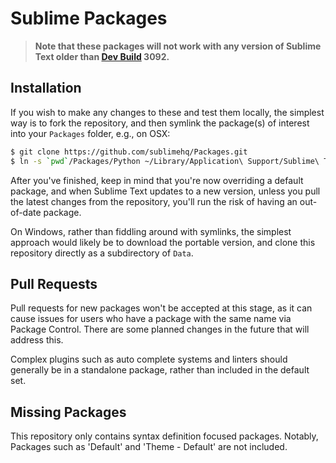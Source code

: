 # Sublime Packages

> **Note that these packages will not work with any version of Sublime Text older than [Dev Build](http://sublimetext.com/3dev) 3092.**

## Installation

If you wish to make any changes to these and test them locally, the simplest way is to fork the repository, and then symlink the package(s) of interest into your `Packages` folder, e.g., on OSX:

```bash
$ git clone https://github.com/sublimehq/Packages.git
$ ln -s `pwd`/Packages/Python ~/Library/Application\ Support/Sublime\ Text\ 3/Packages/Python
```

After you've finished, keep in mind that you're now overriding a default package, and when Sublime Text updates to a new version, unless you pull the latest changes from the repository, you'll run the risk of having an out-of-date package.

On Windows, rather than fiddling around with symlinks, the simplest approach would likely be to download the portable version, and clone this repository directly as a subdirectory of `Data`.

## Pull Requests

Pull requests for new packages won't be accepted at this stage, as it can cause issues for users who have a package with the same name via Package Control. There are some planned changes in the future that will address this.

Complex plugins such as auto complete systems and linters should generally be in a standalone package, rather than included in the default set.

## Missing Packages

This repository only contains syntax definition focused packages. Notably, Packages such as 'Default' and 'Theme - Default' are not included.
